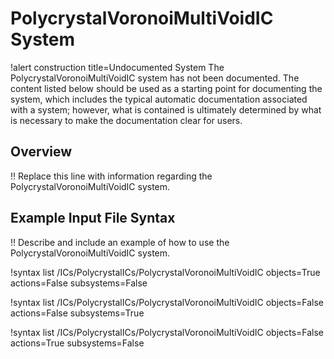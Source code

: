 # PolycrystalVoronoiMultiVoidIC System

!alert construction title=Undocumented System
The PolycrystalVoronoiMultiVoidIC system has not been documented. The content listed below should be used as a starting
point for documenting the system, which includes the typical automatic documentation associated with
a system; however, what is contained is ultimately determined by what is necessary to make the
documentation clear for users.

## Overview

!! Replace this line with information regarding the PolycrystalVoronoiMultiVoidIC system.

## Example Input File Syntax

!! Describe and include an example of how to use the PolycrystalVoronoiMultiVoidIC system.

!syntax list /ICs/PolycrystalICs/PolycrystalVoronoiMultiVoidIC objects=True actions=False subsystems=False

!syntax list /ICs/PolycrystalICs/PolycrystalVoronoiMultiVoidIC objects=False actions=False subsystems=True

!syntax list /ICs/PolycrystalICs/PolycrystalVoronoiMultiVoidIC objects=False actions=True subsystems=False
